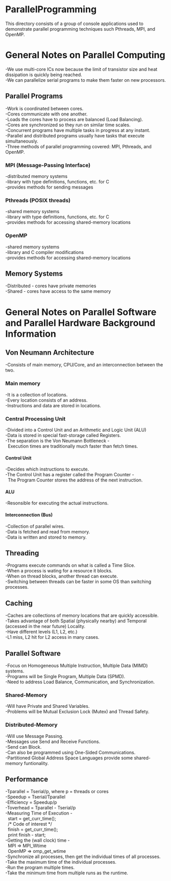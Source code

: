 # ParallelProgramming
This directory consists of a group of console applications used to demonstrate parallel programming techniques such Pthreads, MPI, and OpenMP.
 
# General Notes on Parallel Computing
-We use multi-core ICs now because the limit of transistor size and heat dissipation is quickly being reached. <br />
-We can parallelize serial programs to make them faster on new processors. <br />

## Parallel Programs
-Work is coordinated between cores. <br />
-Cores communicate with one another. <br />
-Loads the cores have to process are balanced (Load Balancing). <br />
-Cores are synchronized so they run on similar time scales. <br />
-Concurrent programs have multiple tasks in progress at any instant. <br />
-Parallel and distributed programs usually have tasks that execute simultaneously. <br />
-Three methods of parallel programming covered: MPI, Pthreads, and OpenMP. <br />

### MPI (Message-Passing Interface)
-distributed memory systems <br />
-library with type definitions, functions, etc. for C <br />
-provides methods for sending messages <br />

### Pthreads (POSIX threads)
-shared memory systems <br />
-library with type definitions, functions, etc. for C <br />
-provides methods for accessing shared-memory locations <br />

### OpenMP
-shared memory systems <br />
-library and C compiler modifications <br />
-provides methods for accessing shared-memory locations <br />

## Memory Systems
-Distributed - cores have private memories <br />
-Shared - cores have access to the same memory <br />

# General Notes on Parallel Software and Parallel Hardware Background Information
## Von Neumann Architecture
-Consists of main memory, CPU/Core, and an interconnection between the two. <br />
### Main memory
-It is a collection of locations. <br />
-Every location consists of an address. <br />
-Instructions and data are stored in locations. <br />

### Central Processing Unit
-Divided into a Control Unit and an Arithmetic and Logic Unit (ALU) <br />
-Data is stored in special fast-storage called Registers. <br />
-The separation is the Von Neumann Bottleneck - <br />
&nbsp; Execution times are traditionally much faster than fetch times. <br />

#### Control Unit
-Decides which instructions to execute. <br />
-The Control Unit has a register called the Program Counter - <br />
&nbsp; The Program Counter stores the address of the next instruction. <br />

#### ALU
-Resonsible for executing the actual instructions. <br />

#### Interconnection (Bus)
-Collection of parallel wires. <br />
-Data is fetched and read from memory. <br />
-Data is written and stored to memory. <br />

## Threading
-Programs execute commands on what is called a Time Slice. <br />
-When a process is wating for a resource it blocks. <br />
-When on thread blocks, another thread can execute. <br />
-Switching between threads can be faster in some OS than switching processes. <br />

## Caching
-Caches are collections of memory locations that are quickly accessible. <br />
-Takes advantage of both Spatial (physically nearby) and Temporal (accessed in the near future) Locality. <br />
-Have different levels (L1, L2, etc.) <br />
-L1 miss, L2 hit for L2 access in many cases. <br />

## Parallel Software
-Focus on Homogeneous Multiple Instruction, Multiple Data (MIMD) systems. <br />
-Programs will be Single Program, Multiple Data (SPMD). <br />
-Need to address Load Balance, Communication, and Synchronization. <br />

### Shared-Memory
-Will have Private and Shared Variables. <br />
-Problems will be Mutual Exclusion Lock (Mutex) and Thread Safety. <br />

### Distributed-Memory
-Will use Message Passing. <br />
-Messages use Send and Receive Functions. <br />
-Send can Block. <br />
-Can also be programmed using One-Sided Communications. <br />
-Partitioned Global Address Space Languages provide some shared-memory funtionality. <br />

## Performance
-Tparallel = Tserial/p, where p = threads or cores <br />
-Speedup = Tserial/Tparallel <br />
-Efficiency = Speedup/p <br />
-Toverhead = Tparallel - Tserial/p <br />
-Measuring Time of Execution - <br />
&nbsp; start = get_curr_time(); <br />
&nbsp; /* Code of interest */ <br />
&nbsp; finish = get_curr_time(); <br />
&nbsp; print finish - start; <br />
-Getting the (wall clock) time - <br />
&nbsp; MPI => MPI_Wtime <br />
&nbsp; OpenMP => omp_get_wtime <br />
-Synchronize all processes, then get the individual times of all processes. <br />
-Take the maximum time of the individual processes. <br />
-Run the program multiple times. <br />
-Take the minimum time from multiple runs as the runtime. <br />
